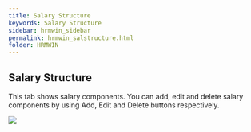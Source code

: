 ```yaml
---
title: Salary Structure
keywords: Salary Structure
sidebar: hrmwin_sidebar
permalink: hrmwin_salstructure.html
folder: HRMWIN
---
```


## Salary Structure
  This tab shows salary components. You can add, edit and delete salary components by using Add, Edit and Delete buttons respectively.

  ![](http://docs.risersoft.com/hrmnirvana/ImagesExt/image8_217.jpg)
